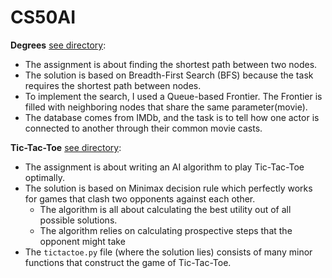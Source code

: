 # CS50AI

**Degrees** [see directory](https://github.com/matthewmachnowski/cs50ai/tree/main/degrees):
    
* The assignment is about finding the shortest path between two nodes.
* The solution is based on Breadth-First Search (BFS) because the task requires the shortest path between nodes.
* To implement the search, I used a Queue-based Frontier. The Frontier is filled with neighboring nodes that share the same parameter(movie).
* The database comes from IMDb, and the task is to tell how one actor is connected to another through their common movie casts.

**Tic-Tac-Toe** [see directory](https://github.com/dtemir/harvard-CS50AI/tree/master/tictactoe):

* The assignment is about writing an AI algorithm to play Tic-Tac-Toe optimally.
* The solution is based on Minimax decision rule which perfectly works for games that clash two opponents against each other.
    * The algorithm is all about calculating the best utility out of all possible solutions. 
    * The algorithm relies on calculating prospective steps that the opponent might take
* The `tictactoe.py` file (where the solution lies) consists of many minor functions that construct the game of Tic-Tac-Toe.

